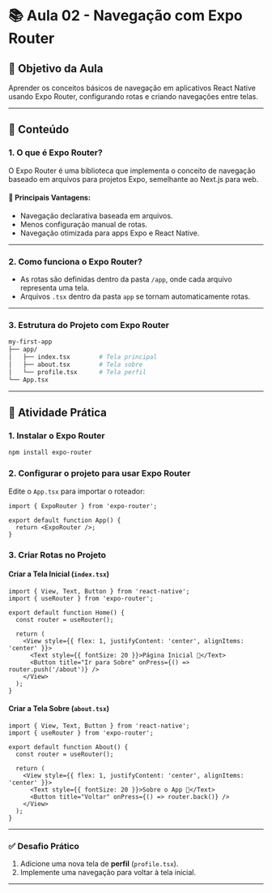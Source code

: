 # 📚 **Aula 02 - Navegação com Expo Router**

## 🎯 **Objetivo da Aula**  
Aprender os conceitos básicos de navegação em aplicativos React Native usando Expo Router, configurando rotas e criando navegações entre telas.

---

## 📝 **Conteúdo**

### **1. O que é Expo Router?**  
O Expo Router é uma biblioteca que implementa o conceito de navegação baseado em arquivos para projetos Expo, semelhante ao Next.js para web.

#### 🔑 **Principais Vantagens:**
- Navegação declarativa baseada em arquivos.  
- Menos configuração manual de rotas.  
- Navegação otimizada para apps Expo e React Native.  

---

### **2. Como funciona o Expo Router?**  
- As rotas são definidas dentro da pasta `/app`, onde cada arquivo representa uma tela.  
- Arquivos `.tsx` dentro da pasta `app` se tornam automaticamente rotas.

---

### **3. Estrutura do Projeto com Expo Router**

```bash
my-first-app
├── app/
│   ├── index.tsx        # Tela principal
│   ├── about.tsx        # Tela sobre
│   └── profile.tsx      # Tela perfil
└── App.tsx
```

---

## 🚀 **Atividade Prática**

### **1. Instalar o Expo Router**
```bash
npm install expo-router
```

### **2. Configurar o projeto para usar Expo Router**
Edite o `App.tsx` para importar o roteador:
```tsx
import { ExpoRouter } from 'expo-router';

export default function App() {
  return <ExpoRouter />;
}
```

### **3. Criar Rotas no Projeto**

#### **Criar a Tela Inicial (`index.tsx`)**
```tsx
import { View, Text, Button } from 'react-native';
import { useRouter } from 'expo-router';

export default function Home() {
  const router = useRouter();

  return (
    <View style={{ flex: 1, justifyContent: 'center', alignItems: 'center' }}>
      <Text style={{ fontSize: 20 }}>Página Inicial 🚀</Text>
      <Button title="Ir para Sobre" onPress={() => router.push('/about')} />
    </View>
  );
}
```

#### **Criar a Tela Sobre (`about.tsx`)**
```tsx
import { View, Text, Button } from 'react-native';
import { useRouter } from 'expo-router';

export default function About() {
  const router = useRouter();

  return (
    <View style={{ flex: 1, justifyContent: 'center', alignItems: 'center' }}>
      <Text style={{ fontSize: 20 }}>Sobre o App 📱</Text>
      <Button title="Voltar" onPress={() => router.back()} />
    </View>
  );
}
```

---

### ✅ **Desafio Prático**  
1. Adicione uma nova tela de **perfil** (`profile.tsx`).  
2. Implemente uma navegação para voltar à tela inicial.  

---
